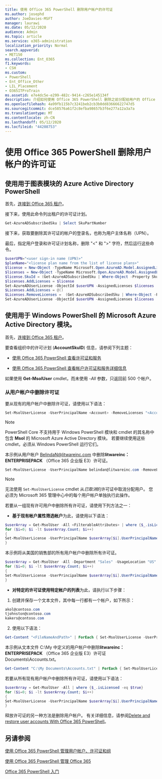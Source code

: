 ```yaml
---
title: 使用 Office 365 PowerShell 删除用户帐户的许可证
ms.author: josephd
author: JoeDavies-MSFT
manager: laurawi
ms.date: 05/12/2020
audience: Admin
ms.topic: article
ms.service: o365-administration
localization_priority: Normal
search.appverid:
- MET150
ms.collection: Ent_O365
f1.keywords:
- CSH
ms.custom:
- PowerShell
- Ent_Office_Other
- LIL_Placement
- O365ITProTrain
ms.assetid: e7e4dc5e-e299-482c-9414-c265e145134f
description: 介绍如何使用 Office 365 PowerShell 删除之前分配给用户的 Office 365 许可证。
ms.openlocfilehash: 4a99fb115b7c3241beb2cb3b0dd83666622747d5
ms.sourcegitcommit: dce58576a61f2c8efba98657b3f6e277a12a3a7a
ms.translationtype: MT
ms.contentlocale: zh-CN
ms.lasthandoff: 05/12/2020
ms.locfileid: "44208753"
---
```

# <a name="remove-licenses-from-user-accounts-with-office-365-powershell"></a>使用 Office 365 PowerShell 删除用户帐户的许可证

## <a name="use-the-azure-active-directory-powershell-for-graph-module"></a>使用用于图表模块的 Azure Active Directory PowerShell

首先，[连接到 Office 365 租户](connect-to-office-365-powershell.md#connect-with-the-azure-active-directory-powershell-for-graph-module)。

接下来，使用此命令列出租户的许可证计划。

```powershell
Get-AzureADSubscribedSku | Select SkuPartNumber
```

接下来，获取要删除其许可证的帐户的登录名，也称为用户主体名称（UPN）。

最后，指定用户登录和许可证计划名称，删除 "<" 和 ">" 字符，然后运行这些命令。

```powershell
$userUPN="<user sign-in name (UPN)>"
$planName="<license plan name from the list of license plans>"
$license = New-Object -TypeName Microsoft.Open.AzureAD.Model.AssignedLicense
$licenses = New-Object -TypeName Microsoft.Open.AzureAD.Model.AssignedLicenses
$license.SkuId = (Get-AzureADSubscribedSku | Where-Object -Property SkuPartNumber -Value $planName -EQ).SkuID
$licenses.AddLicenses = $license
Set-AzureADUserLicense -ObjectId $userUPN -AssignedLicenses $licenses
$Licenses.AddLicenses = @()
$Licenses.RemoveLicenses =  (Get-AzureADSubscribedSku | Where-Object -Property SkuPartNumber -Value $planName -EQ).SkuID
Set-AzureADUserLicense -ObjectId $userUPN -AssignedLicenses $licenses
```

## <a name="use-the-microsoft-azure-active-directory-module-for-windows-powershell"></a>使用用于 Windows PowerShell 的 Microsoft Azure Active Directory 模块。

首先，[连接到 Office 365 租户](connect-to-office-365-powershell.md#connect-with-the-microsoft-azure-active-directory-module-for-windows-powershell)。
   
要查看组织中的许可计划 (**AccountSkuID**) 信息，请参阅下列主题：
    
  - [使用 Office 365 PowerShell 查看许可证和服务](view-licenses-and-services-with-office-365-powershell.md)
    
  - [使用 Office 365 PowerShell 查看帐户许可证和服务详细信息](view-account-license-and-service-details-with-office-365-powershell.md)
    
如果使用 **Get-MsolUser** cmdlet，而未使用 _-All_ 参数，只返回前 500 个帐户。
    
### <a name="removing-licenses-from-user-accounts"></a>从用户帐户中删除许可证

要从现有的用户帐户中删除许可证，请使用以下语法：
  
```powershell
Set-MsolUserLicense -UserPrincipalName <Account> -RemoveLicenses "<AccountSkuId1>", "<AccountSkuId2>"...
```

>[!Note]
>PowerShell Core 不支持用于 Windows PowerShell 模块和 cmdlet 的其名称中包含 **Msol** 的 Microsoft Azure Active Directory 模块。 若要继续使用这些 cmdlet，必须从 Windows PowerShell 运行它们。
>

本示例从用户帐户 BelindaN@litwareinc.com 中删除**litwareinc： ENTERPRISEPACK** （Office 365 企业版 E3）许可证。
  
```powershell
Set-MsolUserLicense -UserPrincipalName belindan@litwareinc.com -RemoveLicenses "litwareinc:ENTERPRISEPACK"
```

>[!Note]
>无法使用 `Set-MsolUserLicense` cmdlet 从*已取消*的许可证中取消分配用户。 您必须为 Microsoft 365 管理中心中的每个用户帐户单独执行此操作。
>

若要从一组现有许可用户中删除所有许可证，请使用下列方法之一：
  
- **基于现有帐户属性筛选帐户**为此，请使用以下语法：
    
```powershell
$userArray = Get-MsolUser -All <FilterableAttributes> | where {$_.isLicensed -eq $true}
for ($i=0; $i -lt $userArray.Count; $i++)
{
Set-MsolUserLicense -UserPrincipalName $userArray[$i].UserPrincipalName -RemoveLicenses $userArray[$i].licenses.accountskuid
}
```

本示例将从美国的销售部的所有用户帐户中删除所有许可证。
    
```powershell
$userArray = Get-MsolUser -All -Department "Sales" -UsageLocation "US" | where {$_.isLicensed -eq $true}
for ($i=0; $i -lt $userArray.Count; $i++)
{
Set-MsolUserLicense -UserPrincipalName $userArray[$i].UserPrincipalName -RemoveLicenses $userArray[$i].licenses.accountskuid
}
```

- **对特定的许可证使用特定帐户的列表**为此，请执行以下步骤：
    
1. 创建并保存一个文本文件，其中每一行都有一个帐户，如下所示：
    
  ```powershell
akol@contoso.com
tjohnston@contoso.com
kakers@contoso.com
  ```

2. 使用以下语法：
    
  ```powershell
  Get-Content "<FileNameAndPath>" | ForEach { Set-MsolUserLicense -UserPrincipalName $_ -RemoveLicenses "<AccountSkuId>" }
  ```

本示例从文本文件 C:\My 中定义的用户帐户中删除**litwareinc： ENTERPRISEPACK** （Office 365 企业版 E3）许可证 Documents\Accounts.txt。
    
  ```powershell
  Get-Content "C:\My Documents\Accounts.txt" | ForEach { Set-MsolUserLicense -UserPrincipalName $_ -RemoveLicenses "litwareinc:ENTERPRISEPACK" }
  ```

若要从所有现有用户帐户中删除所有许可证，请使用以下语法：
  
```powershell
$userArray = Get-MsolUser -All | where {$_.isLicensed -eq $true}
for ($i=0; $i -lt $userArray.Count; $i++)
{
Set-MsolUserLicense -UserPrincipalName $userArray[$i].UserPrincipalName -RemoveLicenses $userArray[$i].licenses.accountskuid
}
```

释放许可证的另一种方法是删除用户帐户。 有关详细信息，请参阅[Delete and restore user accounts With Office 365 PowerShell](delete-and-restore-user-accounts-with-office-365-powershell.md)。
  
## <a name="see-also"></a>另请参阅

[使用 Office 365 PowerShell 管理用户帐户、许可证和组](manage-user-accounts-and-licenses-with-office-365-powershell.md)
  
[使用 Office 365 PowerShell 管理 Office 365](manage-office-365-with-office-365-powershell.md)
  
[Office 365 PowerShell 入门](getting-started-with-office-365-powershell.md)

